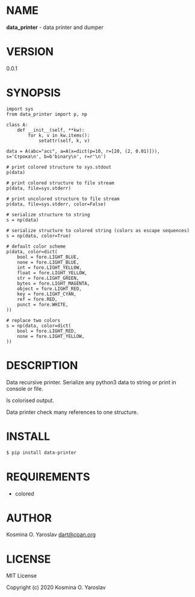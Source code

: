# NAME

**data_printer** - data printer and dumper

# VERSION

0.0.1

# SYNOPSIS

```
import sys
from data_printer import p, np

class A:
    def __init__(self, **kw):
        for k, v in kw.items():
            setattr(self, k, v)

data = A(abc="acc", a=A(x=dict(p=10, r=[20, (2, 0.01)])), s='Строка\n', b=b'binary\n', r=r'\n')

# print colored structure to sys.stdout
p(data)

# print colored structure to file stream
p(data, file=sys.stderr)

# print uncolored structure to file stream
p(data, file=sys.stderr, color=False)

# serialize structure to string
s = np(data)

# serialize structure to colored string (colors as escape sequences)
s = np(data, color=True)

# default color scheme
p(data, color=dict(
    bool = fore.LIGHT_BLUE,
    none = fore.LIGHT_BLUE,
    int = fore.LIGHT_YELLOW,
    float = fore.LIGHT_YELLOW,
    str = fore.LIGHT_GREEN,
    bytes = fore.LIGHT_MAGENTA,
    object = fore.LIGHT_RED,
    key = fore.LIGHT_CYAN,
    ref = fore.RED,
    punct = fore.WHITE,
))

# replace two colors
s = np(data, color=dict(
    bool = fore.LIGHT_RED,
    none = fore.LIGHT_YELLOW,
))

```

# DESCRIPTION

Data recursive printer. Serialize any python3 data to string or print in console or file.

Is colorised output.

Data printer check many references to one structure.

# INSTALL

```sh
$ pip install data-printer
```

# REQUIREMENTS

* colored

# AUTHOR

Kosmina O. Yaroslav <dart@cpan.org>

# LICENSE

MIT License

Copyright (c) 2020 Kosmina O. Yaroslav

